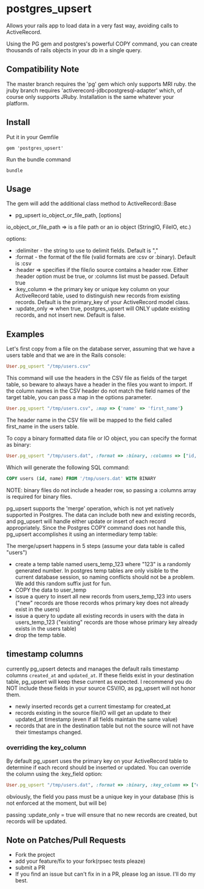 # postgres_upsert

Allows your  rails app to load data in a very fast way, avoiding calls to ActiveRecord.

Using the PG gem and postgres's powerful COPY command, you can create thousands of rails objects in your db in a single query.

## Compatibility Note
The master branch requires the 'pg' gem which only supports MRI ruby.  the jruby branch requires 'activerecord-jdbcpostgresql-adapter' which, of course only supports JRuby.  Installation is the same whatever your platform.

## Install

Put it in your Gemfile

    gem 'postgres_upsert'

Run the bundle command

    bundle

## Usage

The gem will add the additional class method to ActiveRecord::Base

* pg_upsert io_object_or_file_path, [options]

io_object_or_file_path => is a file path or an io object (StringIO, FileIO, etc.)

options:
- :delimiter - the string to use to delimit fields.  Default is ","
- :format - the format of the file (valid formats are :csv or :binary).  Default is :csv
- :header => specifies if the file/io source contains a header row.  Either :header option must be true, or :columns list must be passed.  Default true
- :key_column => the primary key or unique key column on your ActiveRecord table, used to distinguish new records from existing records.  Default is the primary_key of your ActiveRecord model class.
- :update_only => when true, postgres_upsert will ONLY update existing records, and not insert new.  Default is false.

## Examples

Let's first copy from a file on the database server, assuming that we have a users table and
that we are in the Rails console:

```ruby
User.pg_upsert "/tmp/users.csv"
```

This command will use the headers in the CSV file as fields of the target table, so beware to always have a header in the files you want to import.
If the column names in the CSV header do not match the field names of the target table, you can pass a map in the options parameter.
```ruby
User.pg_upsert "/tmp/users.csv", :map => {'name' => 'first_name'}
```
The header name in the CSV file will be mapped to the field called first_name in the users table.

To copy a binary formatted data file or IO object, you can specify the format as binary:
```ruby
User.pg_upsert "/tmp/users.dat", :format => :binary, :columns => ["id, "name"]
```
Which will generate the following SQL command:
```sql
COPY users (id, name) FROM '/tmp/users.dat' WITH BINARY
```
NOTE: binary files do not include a header row, so passing a :columns array is required for binary files.


pg_upsert  supports the 'merge' operation, which is not yet natively supported in Postgres.  The data can include both new and existing records, and pg_upsert will handle either update or insert of each record appropriately.  Since the Postgres COPY command does not handle this, pg_upsert accomplishes it using an intermediary temp table:

The merge/upsert happens in 5 steps (assume your data table is called "users")
* create a temp table named users_temp_123 where "123" is a randomly generated number.  In postgres temp tables are only visible to the current database session, so naming conflicts should not be a problem.  We add this random suffix just for fun.
* COPY the data to user_temp
* issue a query to insert all new records from users_temp_123 into users ("new" records are those records whos primary key does not already exist in the users)
* issue a query to update all existing records in users with the data in users_temp_123 ("existing" records are those whose primary key already exists in the users table)
* drop the temp table.

## timestamp columns

currently pg_upsert detects and manages the default rails timestamp columns `created_at` and `updated_at`.  If these fields exist in your destination table, pg_upsert will keep these current as expected.  I recommend you do NOT include these fields in your source CSV/IO, as pg_upsert will not honor them.

* newly inserted records get a current timestamp for created_at
* records existing in the source file/IO will get an update to their updated_at timestamp (even if all fields maintain the same value)
* records that are in the destination table but not the source will not have their timestamps changed.


### overriding the key_column

By default pg_upsert uses the primary key on your ActiveRecord table to determine if each record should be inserted or updated.  You can override the column using the :key_field option:

```ruby
User.pg_upsert "/tmp/users.dat", :format => :binary, :key_column => ["external_twitter_id"]
```

obviously, the field you pass must be a unique key in your database (this is not enforced at the moment, but will be)

passing :update_only = true will ensure that no new records are created, but records will be updated.

## Note on Patches/Pull Requests

* Fork the project
* add your feature/fix to your fork(rpsec tests pleaze)
* submit a PR
* If you find an issue but can't fix in in a PR, please log an issue.  I'll do my best.

